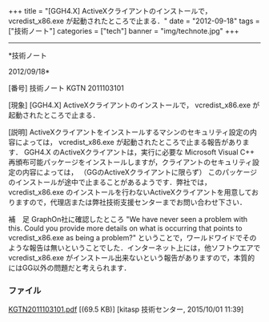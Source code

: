 ﻿+++
title = "[GGH4.X] ActiveXクライアントのインストールで， vcredist_x86.exe が起動されたところで止まる．"
date = "2012-09-18"
tags = ["技術ノート"]
categories = ["tech"]
banner = "img/technote.jpg"
+++

-----------------------------------------------------------------------------------------------------------------------------

*技術ノート

2012/09/18*


[番号]
技術ノート KGTN 2011103101

[現象]
[GGH4.X] ActiveXクライアントのインストールで， vcredist_x86.exe
が起動されたところで止まる．

[説明]
ActiveXクライアントをインストールするマシンのセキュリティ設定の内容によっては，
vcredist_x86.exe が起動されたところで止まる報告があります． GGH4.X
のActiveXクライアントは，実行に必要な Microsoft Visual C++
再頒布可能パッケージをインストールしますが，クライアントのセキュリティ設定の内容によっては，
（GGのActiveXクライアントに限らず）
このパッケージのインストールが途中で止まることがあるようです．弊社では，
vcredist_x86.exe
のインストールを行わないActiveXクライアントを用意しておりますので，代理店または弊社技術支援センターまでお問い合わせ下さい．

補　足
GraphOn社に確認したところ "We have never seen a problem with this. Could
you provide more details on what is occurring that points to
vcredist_x86.exe as being a problem?"
ということで，ワールドワイドでそのような報告は無いということでした．インターネット上には，他ソフトウエアで
vcredist_x86.exe
がインストール出来ないという報告がありますので，本質的にはGG以外の問題だと考えられます．


### ファイル

 
 


[KGTN2011103101.pdf](http://techreport.kitasp.net/attachments/download/2257/KGTN2011103101.pdf)
 [(69.5 KB)] [kitasp 技術センター, 2015/10/01
11:39]


 


 

